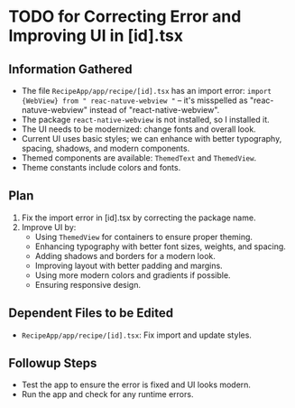 # TODO for Correcting Error and Improving UI in [id].tsx

## Information Gathered
- The file `RecipeApp/app/recipe/[id].tsx` has an import error: `import {WebView} from " reac-natuve-webview "` – it's misspelled as "reac-natuve-webview" instead of "react-native-webview".
- The package `react-native-webview` is not installed, so I installed it.
- The UI needs to be modernized: change fonts and overall look.
- Current UI uses basic styles; we can enhance with better typography, spacing, shadows, and modern components.
- Themed components are available: `ThemedText` and `ThemedView`.
- Theme constants include colors and fonts.

## Plan
1. Fix the import error in [id].tsx by correcting the package name.
2. Improve UI by:
   - Using `ThemedView` for containers to ensure proper theming.
   - Enhancing typography with better font sizes, weights, and spacing.
   - Adding shadows and borders for a modern look.
   - Improving layout with better padding and margins.
   - Using more modern colors and gradients if possible.
   - Ensuring responsive design.

## Dependent Files to be Edited
- `RecipeApp/app/recipe/[id].tsx`: Fix import and update styles.

## Followup Steps
- Test the app to ensure the error is fixed and UI looks modern.
- Run the app and check for any runtime errors.
